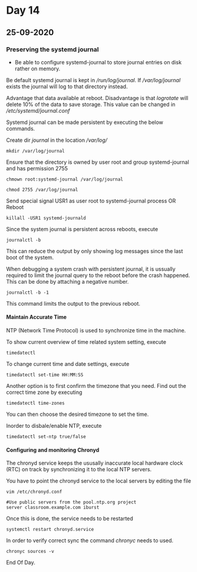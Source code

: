 # Day 14

## 25-09-2020

### Preserving the systemd journal 

- Be able to configure systemd-journal to store journal entries on disk rather on memory.

Be default systemd journal is kept in _/run/log/journal_. If _/var/log/journal_ exists the journal will log to that directory instead.

Advantage that data available at reboot. Disadvantage is that _logrotate_ will delete 10% of the data to save storage. This value can be changed in _/etc/systemd/journal.conf_

Systemd journal can be made persistent by executing the below commands.

Create dir _journal_ in the location _/var/log/_

	mkdir /var/log/journal

Ensure that the directory is owned by user root and group systemd-journal and has permission 2755

	chmown root:systemd-journal /var/log/journal

	chmod 2755 /var/log/journal

Send special signal USR1 as user root to systemd-journal process OR Reboot

	killall -USR1 systemd-journald

Since the system journal is persistent across reboots, execute

	journalctl -b

This can reduce the output by only showing log messages since the last boot of the system.

When debugging a system crash with persistent journal, it is ussually required to limit the journal query to the reboot before the crash happened. This can be done by attaching a negative number.

	journalctl -b -1

This command limits the output to the previous reboot.


#### Maintain Accurate Time


NTP (Network Time Protocol) is used to synchronize time in the machine. 

To show current overview of time related system setting, execute 

	timedatectl

To change current time and date settings, execute

	timedatectl set-time HH:MM:SS

Another option is to first confirm the timezone that you need. Find out the correct time zone by executing

	timedatectl time-zones

You can then choose the desired timezone to set the time. 

Inorder to disbale/enable NTP, execute 

	timedatectl set-ntp true/false

#### Configuring and monitoring Chronyd

The chronyd service keeps the ususally inaccurate local hardware clock (RTC) on track by synchronizing it to the local NTP servers.

You have to point the chronyd service to the local servers by editing the file

	vim /etc/chronyd.conf

	#Use public servers from the pool.ntp.org project
	server classroom.example.com iburst

Once this is done, the service needs to be restarted

	systemctl restart chronyd.service

In order to verify correct sync the command _chronyc_ needs to used. 

	chronyc sources -v

End Of Day.





